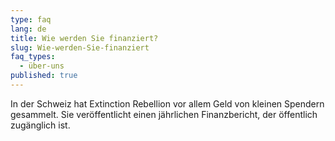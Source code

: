 ```yaml
---
type: faq
lang: de
title: Wie werden Sie finanziert?
slug: Wie-werden-Sie-finanziert
faq_types:
  - über-uns
published: true
---
```

In der Schweiz hat Extinction Rebellion vor allem Geld von kleinen Spendern gesammelt. Sie veröffentlicht einen jährlichen Finanzbericht, der öffentlich zugänglich ist.